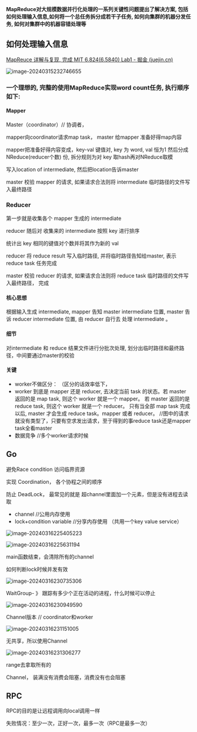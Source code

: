 **MapReduce对大规模数据并行化处理的一系列关键性问题提出了解决方案, 包括如何处理输入信息,如何将一个总任务拆分成若干子任务, 如何向集群的机器分发任务, 如何对集群中的机器容错处理等**



## 如何处理输入信息

[MapReuce 详解与复现, 完成 MIT 6.824(6.5840) Lab1 - 掘金 (juejin.cn)](https://juejin.cn/post/7260123819476926501)



![image-20240315232746655](assets/image-20240315232746655.png)

### **一个理想的, 完整的使用MapReduce实现word count任务, 执行顺序如下:**

#### Mapper

Master（coordinator）// 协调者， 

mapper向coordinator请求map task， master 给mapper 准备好得map内容

mapper把准备好得内容变成，key-val 键值对, key 为 word, val 恒为1 然后分成NReduce(reducer个数) 份, 拆分规则为对 key 取hash再对NReduce取模

写入location of intermediate, 然后把location告诉master

master 校验 mapper 的请求, 如果请求合法则将 intermediate 临时路径的文件写入最终路径

### Reducer

第一步就是收集各个 mapper 生成的 intermediate

reducer 随后对 收集来的 intermediate 按照 key 进行排序

统计出 key 相同的键值对个数并将其作为新的 val

reducer 将 reduce result 写入临时路径, 并将临时路径告知给master, 表示 reduce task 任务完成

master 校验 reducer 的请求, 如果请求合法则将 reduce task 临时路径的文件写入最终路径， 完成

#### 核心思想 

根据输入生成 intermediate, mapper 告知 master intermediate 位置, master 告诉 reducer intermediate 位置, 由 reducer 自行去 处理 intermediate 。

#### 细节

对intermediate 和 reduce 结果文件进行分批次处理, 划分出临时路径和最终路径，中间要通过master的校验

#### 关键

- worker不做区分： （区分的话效率低下，
-  worker 到底是  mapper 还是 reducer, 去决定当前 task 的状态。若 master 返回的是 map task, 则这个 worker 就是一个 mapper。 若 master 返回的是 reduce task, 则这个 worker 就是一个 reducer。 只有当全部 map task 完成以后, master 才会生成 reduce task。mapper 或者 reducer。 //图中的请求就没有类型了，只要有空求发出请求，至于得到的事reduce task还是mapper task全看master
- 数据竞争 //多个worker请求时候



## Go

避免Race condition 访问临界资源

实现 Coordination， 各个协程之间的顺序

防止  DeadLock， 最常见的就是 超channel里面加一个元素，但是没有进程去读取

- channel //公用内存使用
- lock+condition variable //分享内存使用 （共用一个key value service）

![image-20240316225405223](assets/image-20240316225405223.png)

![image-20240316225631194](assets/image-20240316225631194.png)

main函数结束，会清除所有的channel

如何判断lock时候并发有效

![image-20240316230735306](assets/image-20240316230735306.png)

WaitGroup- 》 跟踪有多少个正在活动的进程，什么时候可以停止

![image-20240316230949590](assets/image-20240316230949590.png)

Channel版本 // coordinator和worker

![image-20240316231151005](assets/image-20240316231151005.png)

无共享，所以使用Channel

![image-20240316231306277](assets/image-20240316231306277.png)

range去拿取所有的

Channel， 装满没有消费会阻塞，消费没有也会阻塞

## RPC

RPC的目的是让远程调用向local调用一样

失败情况：至少一次，正好一次，最多一次（RPC是最多一次）
